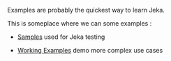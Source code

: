 Examples are probably the quickest way to learn Jeka. 

This is someplace where we can some examples :

* [Samples](https://github.com/jerkar/jeka/tree/master/samples) used for Jeka testing

* [Working Examples](https://github.com/jerkar/working-examples) demo more complex use cases

